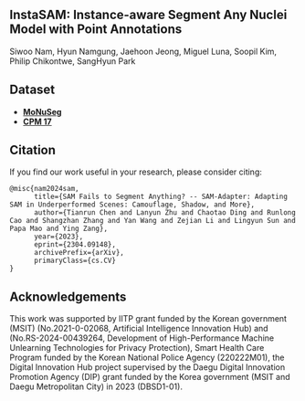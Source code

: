 ## InstaSAM: Instance-aware Segment Any Nuclei Model with Point Annotations

Siwoo Nam, Hyun Namgung, Jaehoon Jeong, Miguel Luna, Soopil Kim, Philip Chikontwe, SangHyun Park

## Dataset

- **[MoNuSeg](https://github.com/DengPingFan/SINet/)**
- **[CPM 17](https://github.com/DengPingFan/SINet/)**

## Citation

If you find our work useful in your research, please consider citing:

```
@misc{nam2024sam,
      title={SAM Fails to Segment Anything? -- SAM-Adapter: Adapting SAM in Underperformed Scenes: Camouflage, Shadow, and More}, 
      author={Tianrun Chen and Lanyun Zhu and Chaotao Ding and Runlong Cao and Shangzhan Zhang and Yan Wang and Zejian Li and Lingyun Sun and Papa Mao and Ying Zang},
      year={2023},
      eprint={2304.09148},
      archivePrefix={arXiv},
      primaryClass={cs.CV}
}
```

## Acknowledgements
This work was supported by 
IITP grant funded by the Korean government (MSIT) (No.2021-0-02068, Artificial Intelligence Innovation Hub)
and (No.RS-2024-00439264, Development of High-Performance Machine Unlearning Technologies for Privacy Protection),
Smart Health Care Program funded by the Korean National Police Agency (220222M01),
the Digital Innovation Hub project supervised by the Daegu Digital Innovation Promotion Agency (DIP) grant funded by the Korea government (MSIT and Daegu Metropolitan City) in 2023 (DBSD1-01).